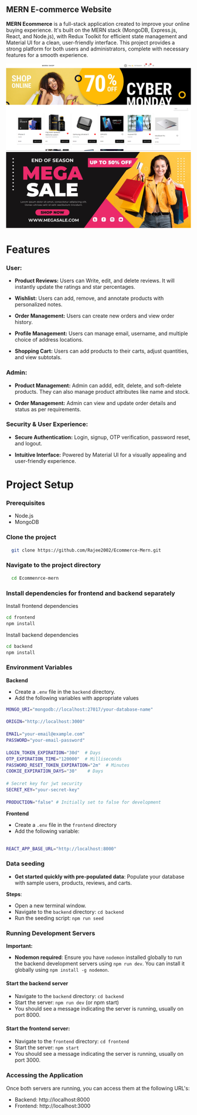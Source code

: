 ## MERN E-commerce Website

**MERN Ecommerce** is a full-stack application created to improve your online buying experience. It's built on the MERN stack (MongoDB, Express.js, React, and Node.js), with Redux Toolkit for efficient state management and Material UI for a clean, user-friendly interface. This project provides a strong platform for both users and administrators, complete with necessary features for a smooth experience.

![ecommerce-homepage](https://github.com/Rajee2002/Ecommerce-Mern/blob/main/frontend/src/assets/images/front.png?raw=true)
![ecommerce-banner](https://github.com/Rajee2002/Ecommerce-Mern/blob/main/frontend/src/assets/images/banner3.jpg?raw=true)


# **Features**

### **User:**
- **Product Reviews:** Users can Write, edit, and delete reviews. It will instantly update the ratings and star percentages.
  
- **Wishlist:** Users can add, remove, and annotate products with personalized notes.
  
- **Order Management:** Users can create new orders and view order history.
  
- **Profile Management:** Users can manage email, username, and multiple choice of address locations.
  
- **Shopping Cart:** Users can add products to their carts, adjust quantities, and view subtotals.

### **Admin:**
- **Product Management:** Admin can addd, edit, delete, and soft-delete products. They can also manage product attributes like name and stock.
  
- **Order Management:** Admin can view and update order details and status as per requirements.

### **Security & User Experience:**
- **Secure Authentication:** Login, signup, OTP verification, password reset, and logout.

- **Intuitive Interface:** Powered by Material UI for a visually appealing and user-friendly experience.

# **Project Setup**

### Prerequisites
- Node.js
- MongoDB

### Clone the project

```bash
  git clone https://github.com/Rajee2002/Ecommerce-Mern.git
```

### Navigate to the project directory

```bash
  cd Ecommenrce-mern
```

### Install dependencies for frontend and backend separately

Install frontend dependencies
```bash
cd frontend
npm install
```

Install backend dependencies

```bash
cd backend
npm install
```

### Environment Variables
**Backend**
- Create a `.env` file in the `backend` directory.
- Add the following variables with appropriate values
```bash
MONGO_URI="mongodb://localhost:27017/your-database-name"

ORIGIN="http://localhost:3000"

EMAIL="your-email@example.com"
PASSWORD="your-email-password"

LOGIN_TOKEN_EXPIRATION="30d"  # Days
OTP_EXPIRATION_TIME="120000"  # Milliseconds
PASSWORD_RESET_TOKEN_EXPIRATION="2m"  # Minutes
COOKIE_EXPIRATION_DAYS="30"    # Days

# Secret key for jwt security
SECRET_KEY="your-secret-key"

PRODUCTION="false" # Initially set to false for development
```

**Frontend**
- Create a `.env` file in the `frontend` directory
- Add the following variable:
```bash

REACT_APP_BASE_URL="http://localhost:8000" 
```

### Data seeding
- **Get started quickly with pre-populated data**: Populate your database with sample users, products, reviews, and carts.

**Steps**:
- Open a new terminal window.
- Navigate to the `backend` directory: `cd backend`
- Run the seeding script: `npm run seed`

### Running Development Servers

**Important:**

- **Nodemon required**: Ensure you have `nodemon` installed globally to run the backend development servers using `npm run dev`. You can install it globally using `npm install -g nodemon`.

#### Start the backend server
- Navigate to the `backend` directory: `cd backend`
- Start the server: `npm run dev` (or npm start)
- You should see a message indicating the server is running, usually on port 8000.
     
#### Start the frontend server:
- Navigate to the `frontend` directory: `cd frontend`
- Start the server: `npm start`
- You should see a message indicating the server is running, usually on port 3000.

### Accessing the Application
Once both servers are running, you can access them at the following URL's:
- Backend: http://localhost:8000
- Frontend: http://localhost:3000
